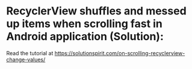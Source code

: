 # RecyclerView shuffles and messed up items when scrolling fast in Android application (Solution): 
Read the tutorial at https://solutionspirit.com/on-scrolling-recyclerview-change-values/
